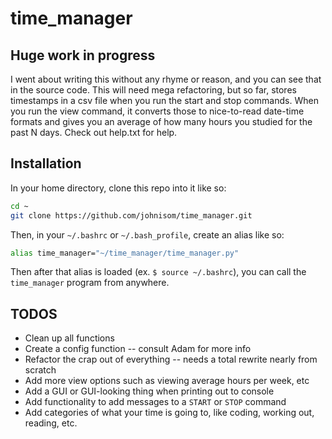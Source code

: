 # time_manager

## Huge work in progress

I went about writing this without any rhyme or reason,
and you can see that in the source code.
This will need mega refactoring, but so far, stores timestamps in
a csv file when you run the start and stop commands. When you run
the view command, it converts those to nice-to-read date-time formats
and gives you an average of how many hours you studied for the past
N days.
Check out help.txt for help.

## Installation

In your home directory, clone this repo into it like so:

```bash
cd ~
git clone https://github.com/johnisom/time_manager.git
```

Then, in your `~/.bashrc` or `~/.bash_profile`, create an alias
like so:

```bash
alias time_manager="~/time_manager/time_manager.py"
```

Then after that alias is loaded (ex. `$ source ~/.bashrc`), you can call the
`time_manager` program from anywhere.

## TODOS

* Clean up all functions
* Create a config function -- consult Adam for more info
* Refactor the crap out of everything -- needs a total rewrite nearly from scratch
* Add more view options such as viewing average hours per week, etc
* Add a GUI or GUI-looking thing when printing out to console
* Add functionality to add messages to a `START` or `STOP` command
* Add categories of what your time is going to, like coding, working out,
  reading, etc.
